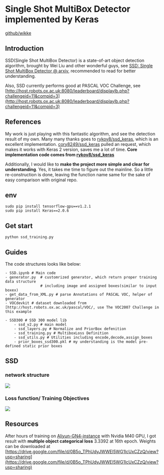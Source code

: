 # Single Shot MultiBox Detector implemented by Keras

[github/wikke](https://github.com/wikke)

## Introduction

SSD(Single Shot MultiBox Detector) is a state-of-art object detection algorithm, brought by Wei Liu and other wonderful guys, see [SSD: Single Shot MultiBox Detector @ arxiv](https://arxiv.org/abs/1512.02325), recommended to read for better understanding.

Also, SSD currently performs good at PASCAL VOC Challenge, see [http://host.robots.ox.ac.uk:8080/leaderboard/displaylb.php?challengeid=11&compid=3](http://host.robots.ox.ac.uk:8080/leaderboard/displaylb.php?challengeid=11&compid=3)

## References

My work is just playing with this fantastic algorithm, and see the detection result of my own. Many many thanks goes to [rykov8/ssd_keras](https://github.com/rykov8/ssd_keras), which is an excellent implementation. [cory8249/ssd_keras](https://github.com/cory8249/ssd_keras) pulled an request, which makes it works with Keras 2 version, saves me a lot of time. **Core implementation code comes from [rykov8/ssd_keras](https://github.com/rykov8/ssd_keras)**

Additionally, I would like to **make the project more simple and clear for understanding**. Yes, it takes me time to figure out the mainline. So a little re-construction is done, leaving the function name same for the sake of easy comparison with original repo.

## env

```
sudo pip install tensorflow-gpu==v1.2.1
sudo pip install Keras==2.0.6
```

## Get start

```
python ssd_training.py
```

## Guides

The code structures looks like below:

```
- SSD.ipynb # Main code
- generator.py  # customrized generator, which return proper training data structure
				# including image and assigned boxes(similar to input boxex)
- get_data_from_XML.py # parse Annotations of PASCAL VOC, helper of generator
- VOCdevkit # dataset downloaded from [http://host.robots.ox.ac.uk/pascal/VOC/, use The VOC2007 Challenge in this example

- SSD300 # SSD 300 model lib
	- ssd_v2.py # main model
	- ssd_layers.py # Normalize and PriorBox defenition
	- ssd_training.py # MultiboxLoss Definition
	- ssd_utils.py # Utilities including encode,decode,assign_boxes
	- prior_boxes_ssd300.pkl # my understanding is the model pre-defined static prior boxes
```

## SSD

### network structure

<img src='./assets/network.png'>

### Loss function/ Training Objectives

<img src='./assets/lossfunction.png'>

## Resources

After hours of training on [Aliyun-GN4-instance](https://www.aliyun.com/product/ecs/gpu) with Nvidia M40 GPU, I got result with **multiple object categorical loss** 3.3392 at 16th epoch. Weights can be downloaded at [https://drive.google.com/file/d/0B5o_TPhUdyJWWEl5WG1lcUxCZzQ/view?usp=sharing](https://drive.google.com/file/d/0B5o_TPhUdyJWWEl5WG1lcUxCZzQ/view?usp=sharing)
